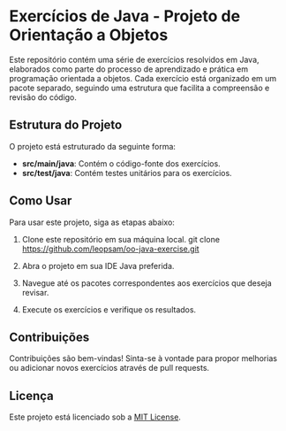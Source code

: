 # Exercícios de Java - Projeto de Orientação a Objetos

Este repositório contém uma série de exercícios resolvidos em Java, elaborados como parte do processo de aprendizado e prática em programação orientada a objetos. Cada exercício está organizado em um pacote separado, seguindo uma estrutura que facilita a compreensão e revisão do código.

## Estrutura do Projeto

O projeto está estruturado da seguinte forma:

- **src/main/java**: Contém o código-fonte dos exercícios.
- **src/test/java**: Contém testes unitários para os exercícios.

## Como Usar

Para usar este projeto, siga as etapas abaixo:

1. Clone este repositório em sua máquina local.
git clone https://github.com/leopsam/oo-java-exercise.git

3. Abra o projeto em sua IDE Java preferida.
4. Navegue até os pacotes correspondentes aos exercícios que deseja revisar.
5. Execute os exercícios e verifique os resultados.

## Contribuições

Contribuições são bem-vindas! Sinta-se à vontade para propor melhorias ou adicionar novos exercícios através de pull requests.

## Licença

Este projeto está licenciado sob a [MIT License](LICENSE).
